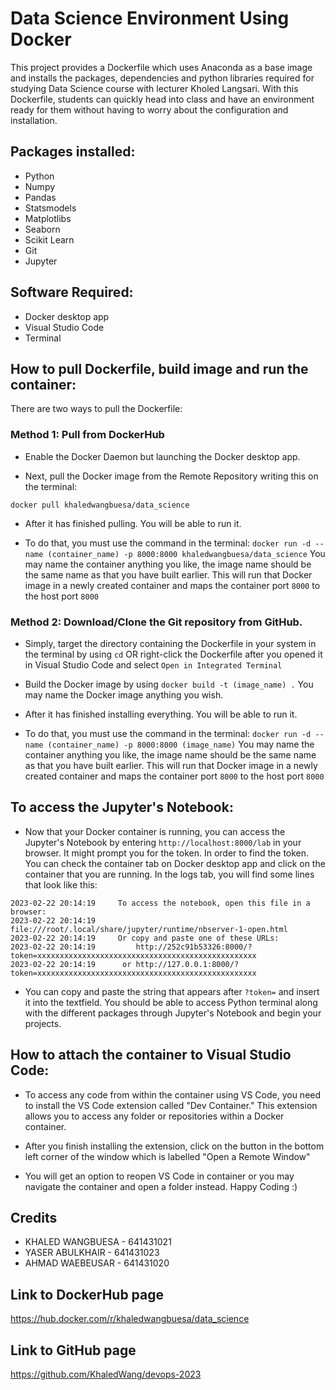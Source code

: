 # Data Science Environment Using Docker

This project provides a Dockerfile which uses Anaconda as a base image and installs the packages, dependencies and python libraries required for studying Data Science course with lecturer Kholed Langsari. With this Dockerfile, students can quickly head into class and have an environment ready for them without having to worry about the configuration and installation.

## Packages installed:

- Python
- Numpy
- Pandas
- Statsmodels
- Matplotlibs
- Seaborn
- Scikit Learn
- Git
- Jupyter

## Software Required:
- Docker desktop app
- Visual Studio Code
- Terminal

## How to pull Dockerfile, build image and run the container:

There are two ways to pull the Dockerfile:

### Method 1: Pull from DockerHub

- Enable the Docker Daemon but launching the Docker desktop app.

- Next, pull the Docker image from the Remote Repository writing this on the terminal:

`docker pull khaledwangbuesa/data_science`

- After it has finished pulling. You will be able to run it.

- To do that, you must use the command in the terminal: `docker run -d --name (container_name) -p 8000:8000 khaledwangbuesa/data_science`
You may name the container anything you like, the image name should be the same name as that you have built earlier. This will run that Docker image in a newly created container and maps the container port `8000` to the host port `8000`

### Method 2: Download/Clone the Git repository from GitHub.

- Simply, target the directory containing the Dockerfile in your system in the terminal by using `cd` OR right-click the Dockerfile after you opened it in Visual Studio Code and select `Open in Integrated Terminal`

- Build the Docker image by using `docker build -t (image_name) .`
You may name the Docker image anything you wish.

- After it has finished installing everything. You will be able to run it.

- To do that, you must use the command in the terminal: `docker run -d --name (container_name) -p 8000:8000 (image_name)`
You may name the container anything you like, the image name should be the same name as that you have built earlier. This will run that Docker image in a newly created container and maps the container port `8000` to the host port `8000`

## To access the Jupyter's Notebook:

- Now that your Docker container is running, you can access the Jupyter's Notebook by entering `http://localhost:8000/lab` in your browser. It might prompt you for the token.
In order to find the token. You can check the container tab on Docker desktop app and click on the container that you are running. In the logs tab, you will find some lines that look like this:

```
2023-02-22 20:14:19     To access the notebook, open this file in a browser:
2023-02-22 20:14:19         file:///root/.local/share/jupyter/runtime/nbserver-1-open.html
2023-02-22 20:14:19     Or copy and paste one of these URLs:
2023-02-22 20:14:19         http://252c91b53326:8000/?token=xxxxxxxxxxxxxxxxxxxxxxxxxxxxxxxxxxxxxxxxxxxxxxxxx
2023-02-22 20:14:19      or http://127.0.0.1:8000/?token=xxxxxxxxxxxxxxxxxxxxxxxxxxxxxxxxxxxxxxxxxxxxxxxxx
```

- You can copy and paste the string that appears after `?token=` and insert it into the textfield. You should be able to access Python terminal along with the different packages through Jupyter's Notebook and begin your projects.

## How to attach the container to Visual Studio Code:

- To access any code from within the container using VS Code, you need to install the VS Code extension called "Dev Container." This extension allows you to access any folder or repositories within a Docker container.

- After you finish installing the extension, click on the button in the bottom left corner of the window which is labelled "Open a Remote Window"

- You will get an option to reopen VS Code in container or you may navigate the container and open a folder instead. Happy Coding :)

## Credits

- KHALED WANGBUESA - 641431021
- YASER ABULKHAIR - 641431023
- AHMAD WAEBEUSAR - 641431020

## Link to DockerHub page

https://hub.docker.com/r/khaledwangbuesa/data_science

## Link to GitHub page

https://github.com/KhaledWang/devops-2023
